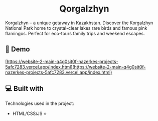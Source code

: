 <h1 align="center" id="title">Qorgalzhyn</h1>

<p id="description">Korgalzhyn – a unique getaway in Kazakhstan. Discover the Korgalzhyn National Park home to crystal-clear lakes rare birds and famous pink flamingos. Perfect for eco-tours family trips and weekend escapes.</p>

<h2>🚀 Demo</h2>

[https://website-2-main-q4g0sjt0f-nazerkes-projects-5afc7283.vercel.app/index.html](https://website-2-main-q4g0sjt0f-nazerkes-projects-5afc7283.vercel.app/index.html)

  
  
<h2>💻 Built with</h2>

Technologies used in the project:

*   HTML/CSS/JS ⭐
